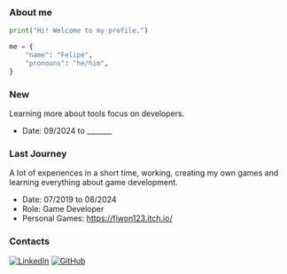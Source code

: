 ### About me

```python
print("Hi! Welcome to my profile.")

me = {
    "name": "Felipe",
    "pronouns": "he/him",
}
```

### New
Learning more about tools focus on developers. 

* Date: 09/2024 to _______


### Last Journey
A lot of experiences in a short time, working, creating my own games and learning everything about game development.

* Date:  07/2019 to 08/2024 
* Role: Game Developer
* Personal Games: https://fiwon123.itch.io/


### Contacts
[![LinkedIn](https://img.shields.io/badge/linkedin-%230077B5.svg?style=for-the-badge&logo=linkedin&logoSize=auto&logoColor=white)](https://www.linkedin.com/in/felipeinoue/) [![GitHub](https://img.shields.io/badge/github-%23121011.svg?style=for-the-badge&logo=github&logoColor=white)](https://github.com/fiwon123)

